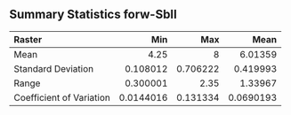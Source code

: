 ## Summary Statistics forw-SbII

| Raster                   |       Min |      Max |      Mean |
|:-------------------------|----------:|---------:|----------:|
| Mean                     | 4.25      | 8        | 6.01359   |
| Standard Deviation       | 0.108012  | 0.706222 | 0.419993  |
| Range                    | 0.300001  | 2.35     | 1.33967   |
| Coefficient of Variation | 0.0144016 | 0.131334 | 0.0690193 |

